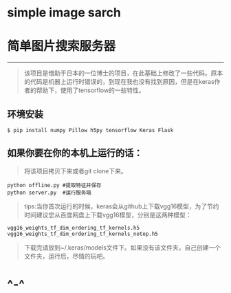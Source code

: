 # simple image sarch
# 简单图片搜索服务器


----------
> 该项目是借助于日本的一位博士的项目，在此基础上修改了一些代码。原本的代码是机器上运行时错误的，到现在我也没有找到原因，但是在keras作者的帮助下，使用了tensorflow的一些特性。

## 环境安装

    $ pip install numpy Pillow h5py tensorflow Keras Flask

## 如果你要在你的本机上运行的话：
> 将该项目拷贝下来或者git clone下来。

    python offline.py #提取特征并保存
    python server.py  #运行服务端

> tips:当你首次运行的时候，keras会从github上下载vgg16模型，为了节约时间建议您从百度网盘上下载vgg16模型，分别是这两种模型：
    
    vgg16_weights_tf_dim_ordering_tf_kernels.h5
    vgg16_weights_tf_dim_ordering_tf_kernels_notop.h5
 
> 下载完请放到~/.keras/models文件下。如果没有该文件夹，自己创建一个文件夹，运行后，尽情的玩吧。

# ^-^
    